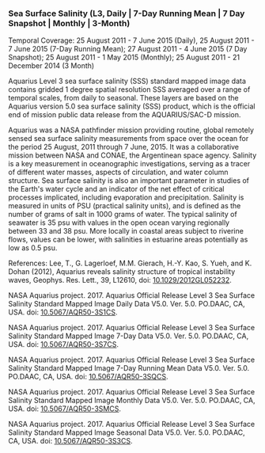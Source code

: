 ### Sea Surface Salinity (L3, Daily | 7-Day Running Mean | 7 Day Snapshot | Monthly | 3-Month)
Temporal Coverage: 25 August 2011 - 7 June 2015 (Daily), 25 August 2011 - 7 June 2015 (7-Day Running Mean); 27 August 2011 - 4 June 2015 (7 Day Snapshot); 25 August 2011 - 1 May 2015 (Monthly); 25 August 2011 - 21 December 2014 (3 Month)

Aquarius Level 3 sea surface salinity (SSS) standard mapped image data contains gridded 1 degree spatial resolution SSS averaged over a range of temporal scales, from daily to seasonal. These layers are based on the Aquarius version 5.0 sea surface salinity (SSS) product, which is the official end of mission public data release from the AQUARIUS/SAC-D mission.  

Aquarius was a NASA pathfinder mission providing routine, global remotely sensed sea surface salinity measurements from space over the ocean for the period 25 August, 2011 through 7 June, 2015. It was a collaborative mission between NASA and CONAE, the Argentinean space agency. Salinity is a key measurement in oceanographic investigations, serving as a tracer of different water masses, aspects of circulation, and water column structure. Sea surface salinity is also an important parameter in studies of the Earth's water cycle and an indicator of the net effect of critical processes implicated, including evaporation and precipitation. Salinity is measured in units of PSU (practical salinity units), and is defined as the number of grams of salt in 1000 grams of water. The typical salinity of seawater is 35 psu with values in the open ocean varying regionally between 33 and 38 psu. More locally in coastal areas subject to riverine flows, values can be lower, with salinities in estuarine areas potentially as low as 0.5 psu.

References:
Lee, T., G. Lagerloef, M.M. Gierach, H.-Y. Kao, S. Yueh, and K. Dohan (2012), Aquarius reveals salinity structure of tropical instability waves, Geophys. Res. Lett., 39, L12610, doi: [10.1029/2012GL052232](http://dx.doi.org/10.1029/2012GL052232).

NASA Aquarius project. 2017. Aquarius Official Release Level 3 Sea Surface Salinity Standard Mapped Image Daily Data V5.0. Ver. 5.0. PO.DAAC, CA, USA. doi: [10.5067/AQR50-3S1CS](http://dx.doi.org/10.5067/AQR50-3S1CS).

NASA Aquarius project. 2017. Aquarius Official Release Level 3 Sea Surface Salinity Standard Mapped Image 7-Day Data V5.0. Ver. 5.0. PO.DAAC, CA, USA. doi: [10.5067/AQR50-3S7CS](http://dx.doi.org/10.5067/AQR50-3S7CS).

NASA Aquarius project. 2017. Aquarius Official Release Level 3 Sea Surface Salinity Standard Mapped Image 7-Day Running Mean Data V5.0. Ver. 5.0. PO.DAAC, CA, USA. doi: [10.5067/AQR50-3SQCS](http://dx.doi.org/10.5067/AQR50-3SQCS).

NASA Aquarius project. 2017. Aquarius Official Release Level 3 Sea Surface Salinity Standard Mapped Image Monthly Data V5.0. Ver. 5.0. PO.DAAC, CA, USA. doi: [10.5067/AQR50-3SMCS](http://dx.doi.org/10.5067/AQR50-3SMCS).

NASA Aquarius project. 2017. Aquarius Official Release Level 3 Sea Surface Salinity Standard Mapped Image Seasonal Data V5.0. Ver. 5.0. PO.DAAC, CA, USA. doi: [10.5067/AQR50-3S3CS](http://dx.doi.org/10.5067/AQR50-3S3CS).
